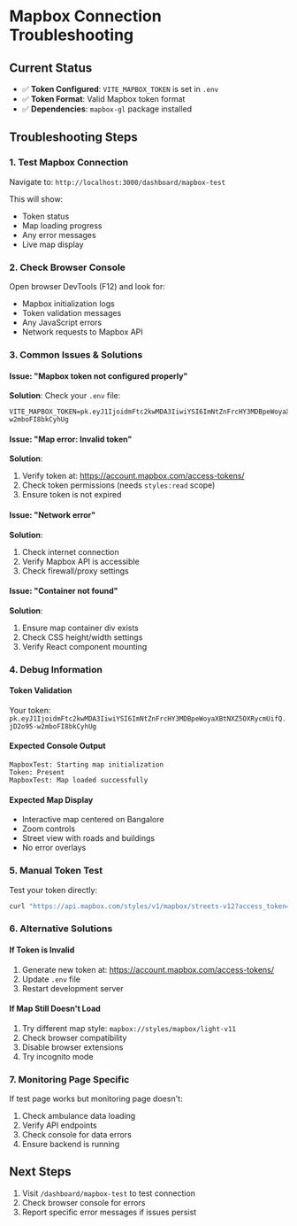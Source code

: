 # Mapbox Connection Troubleshooting

## Current Status
- ✅ **Token Configured**: `VITE_MAPBOX_TOKEN` is set in `.env`
- ✅ **Token Format**: Valid Mapbox token format
- ✅ **Dependencies**: `mapbox-gl` package installed

## Troubleshooting Steps

### 1. **Test Mapbox Connection**
Navigate to: `http://localhost:3000/dashboard/mapbox-test`

This will show:
- Token status
- Map loading progress
- Any error messages
- Live map display

### 2. **Check Browser Console**
Open browser DevTools (F12) and look for:
- Mapbox initialization logs
- Token validation messages
- Any JavaScript errors
- Network requests to Mapbox API

### 3. **Common Issues & Solutions**

#### **Issue: "Mapbox token not configured properly"**
**Solution**: Check your `.env` file:
```
VITE_MAPBOX_TOKEN=pk.eyJ1IjoidmFtc2kwMDA3IiwiYSI6ImNtZnFrcHY3MDBpeWoyaXBtNXZ5OXRycmUifQ.jD2o95-w2mboFI8bkCyhUg
```

#### **Issue: "Map error: Invalid token"**
**Solution**: 
1. Verify token at: https://account.mapbox.com/access-tokens/
2. Check token permissions (needs `styles:read` scope)
3. Ensure token is not expired

#### **Issue: "Network error"**
**Solution**:
1. Check internet connection
2. Verify Mapbox API is accessible
3. Check firewall/proxy settings

#### **Issue: "Container not found"**
**Solution**:
1. Ensure map container div exists
2. Check CSS height/width settings
3. Verify React component mounting

### 4. **Debug Information**

#### **Token Validation**
Your token: `pk.eyJ1IjoidmFtc2kwMDA3IiwiYSI6ImNtZnFrcHY3MDBpeWoyaXBtNXZ5OXRycmUifQ.jD2o95-w2mboFI8bkCyhUg`

#### **Expected Console Output**
```
MapboxTest: Starting map initialization
Token: Present
MapboxTest: Map loaded successfully
```

#### **Expected Map Display**
- Interactive map centered on Bangalore
- Zoom controls
- Street view with roads and buildings
- No error overlays

### 5. **Manual Token Test**
Test your token directly:
```bash
curl "https://api.mapbox.com/styles/v1/mapbox/streets-v12?access_token=YOUR_TOKEN"
```

### 6. **Alternative Solutions**

#### **If Token is Invalid**
1. Generate new token at: https://account.mapbox.com/access-tokens/
2. Update `.env` file
3. Restart development server

#### **If Map Still Doesn't Load**
1. Try different map style: `mapbox://styles/mapbox/light-v11`
2. Check browser compatibility
3. Disable browser extensions
4. Try incognito mode

### 7. **Monitoring Page Specific**
If test page works but monitoring page doesn't:
1. Check ambulance data loading
2. Verify API endpoints
3. Check console for data errors
4. Ensure backend is running

## Next Steps
1. Visit `/dashboard/mapbox-test` to test connection
2. Check browser console for errors
3. Report specific error messages if issues persist
